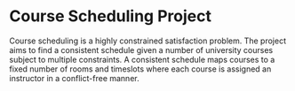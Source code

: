 # Course Scheduling Project
Course scheduling is a highly constrained satisfaction problem. The project aims to find a consistent schedule given a number of university courses subject to multiple constraints. A consistent schedule maps courses to a fixed number of rooms and timeslots where each course is assigned an instructor in a conflict-free manner.
